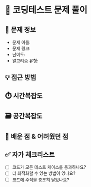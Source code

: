 # 🧩 코딩테스트 문제 풀이

## 📝 문제 정보
- 문제 이름: 
- 문제 링크: 
- 난이도: 
- 알고리즘 유형: 

## 💡 접근 방법
<!-- 문제를 어떻게 접근했는지, 어떤 알고리즘/자료구조를 사용했는지 설명해주세요 -->

## ⏱️ 시간복잡도
<!-- 시간복잡도와 그 계산 과정을 설명해주세요 -->

## 🗃️ 공간복잡도
<!-- 공간복잡도와 그 계산 과정을 설명해주세요 -->

## 🧐 배운 점 & 어려웠던 점
<!-- 문제를 풀면서 배운 점이나 어려웠던 점을 작성해주세요 -->

## ✅ 자가 체크리스트
- [ ] 코드가 모든 테스트 케이스를 통과하나요?
- [ ] 더 최적화할 수 있는 방법이 있나요?
- [ ] 코드에 주석을 충분히 달았나요?
